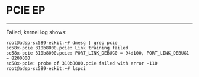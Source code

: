 # PCIE EP
-----------------------------------

Failed, kernel log shows:

```
root@adsp-sc589-ezkit:~# dmesg | grep pcie
sc58x-pcie 310b8000.pcie: Link training failed
sc58x-pcie 310b8000.pcie: PORT_LINK_DEBUG0 = 94d100, PORT_LINK_DEBUG1 = 8200000
sc58x-pcie: probe of 310b8000.pcie failed with error -110
root@adsp-sc589-ezkit:~# lspci
```
